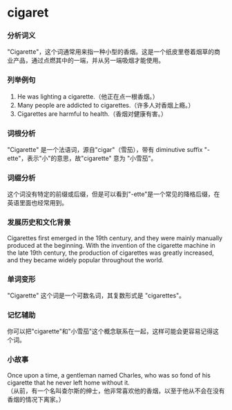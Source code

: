 # cigaret

### 分析词义

  

"Cigarette"，这个词通常用来指一种小型的香烟。这是一个纸皮里卷着烟草的商业产品，通过点燃其中的一端，并从另一端吸烟才能使用。

  

### 列举例句

  

1.  He was lighting a cigarette.（他正在点一根香烟。）
2.  Many people are addicted to cigarettes.（许多人对香烟上瘾。）
3.  Cigarettes are harmful to health.（香烟对健康有害。）

  

### 词根分析

  

"Cigarette" 是一个法语词，源自"cigar"（雪茄），带有 diminutive suffix "-ette"，表示"小"的意思，故"cigarette" 意为 "小雪茄"。

  

### 词缀分析

  

这个词没有特定的前缀或后缀，但是可以看到"-ette"是一个常见的降格后缀，在英语里面也经常用到。

  

### 发展历史和文化背景

  

Cigarettes first emerged in the 19th century, and they were mainly manually produced at the beginning. With the invention of the cigarette machine in the late 19th century, the production of cigarettes was greatly increased, and they became widely popular throughout the world.

  

### 单词变形

  

"Cigarette" 这个词是一个可数名词，其复数形式是 "cigarettes"。

  

### 记忆辅助

  

你可以把"cigarette"和"小雪茄"这个概念联系在一起，这样可能会更容易记得这个词。

  

### 小故事

  

Once upon a time, a gentleman named Charles, who was so fond of his cigarette that he never left home without it.  
（从前，有一个名叫查尔斯的绅士，他非常喜欢他的香烟，以至于他从不会在没有香烟的情况下离家。）
